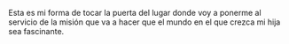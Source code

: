 Esta es mi forma de tocar la puerta del lugar donde voy a ponerme al servicio de la misión que va a hacer que el mundo en el que crezca mi hija sea fascinante.
